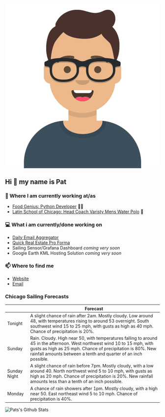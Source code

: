 [![Social banner for p-j-falconer](https://raw.githubusercontent.com/P-J-FALCONER/P-J-FALCONER/master/assets/avataaars.svg)](https://patfalconer.com/)
## Hi :wave: my name is Pat

### 💼 Where I am currently working at/as
- [Food Genius: Python Developer](https://getfoodgenius.com/) 🍔🐍
- [Latin School of Chicago: Head Coach Varisty Mens Water Polo](https://www.latinschool.org/) 🤽


### 💻 What i am currently/done working on
 - [Daily Email Aggregator](https://github.com/P-J-FALCONER/dott_daily_mail)
 - [Quick Real Estate Pro Forma](https://github.com/P-J-FALCONER/henry)
 - Sailing Sensor/Grafana Dashboard *coming very soon*
 - Google Earth KML Hosting Solution *coming very soon*

### 📫 Where to find me
 - [Website](https://patfalconer.com/)
 - [Email](mailto:patrick.j.falconer@gmail.com)


### Chicago Sailing Forecasts
|   | Forecast  |
|---|---|
| Tonight | A slight chance of rain after 2am. Mostly cloudy. Low around 48, with temperatures rising to around 53 overnight. South southwest wind 15 to 25 mph, with gusts as high as 40 mph. Chance of precipitation is 20%. |
| Sunday | Rain. Cloudy. High near 50, with temperatures falling to around 45 in the afternoon. West northwest wind 10 to 15 mph, with gusts as high as 25 mph. Chance of precipitation is 80%. New rainfall amounts between a tenth and quarter of an inch possible. |
| Sunday Night | A slight chance of rain before 7pm. Mostly cloudy, with a low around 40. North northwest wind 5 to 10 mph, with gusts as high as 20 mph. Chance of precipitation is 20%. New rainfall amounts less than a tenth of an inch possible. |
| Monday | A chance of rain showers after 1pm. Mostly cloudy, with a high near 50. East northeast wind 5 to 10 mph. Chance of precipitation is 40%. |

![Pats's Github Stats](https://github-readme-stats.vercel.app/api?username=p-j-falconer&show_icons=true&theme=radical)
